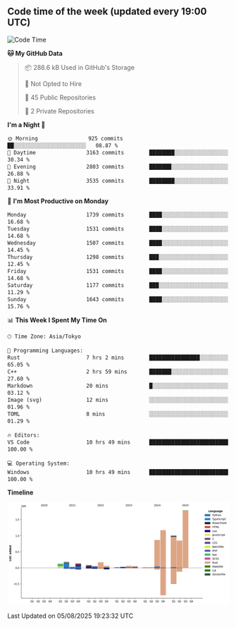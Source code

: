 ## Code time of the week (updated every 19:00 UTC)

<!--START_SECTION:waka-->
![Code Time](http://img.shields.io/badge/Code%20Time-5%2C184%20hrs%2035%20mins-blue)

**🐱 My GitHub Data** 

> 📦 288.6 kB Used in GitHub's Storage 
 > 
> 🚫 Not Opted to Hire
 > 
> 📜 45 Public Repositories 
 > 
> 🔑 2 Private Repositories 
 > 
**I'm a Night 🦉** 

```text
🌞 Morning                925 commits         ██░░░░░░░░░░░░░░░░░░░░░░░   08.87 % 
🌆 Daytime                3163 commits        ████████░░░░░░░░░░░░░░░░░   30.34 % 
🌃 Evening                2803 commits        ███████░░░░░░░░░░░░░░░░░░   26.88 % 
🌙 Night                  3535 commits        ████████░░░░░░░░░░░░░░░░░   33.91 % 
```
📅 **I'm Most Productive on Monday** 

```text
Monday                   1739 commits        ████░░░░░░░░░░░░░░░░░░░░░   16.68 % 
Tuesday                  1531 commits        ████░░░░░░░░░░░░░░░░░░░░░   14.68 % 
Wednesday                1507 commits        ████░░░░░░░░░░░░░░░░░░░░░   14.45 % 
Thursday                 1298 commits        ███░░░░░░░░░░░░░░░░░░░░░░   12.45 % 
Friday                   1531 commits        ████░░░░░░░░░░░░░░░░░░░░░   14.68 % 
Saturday                 1177 commits        ███░░░░░░░░░░░░░░░░░░░░░░   11.29 % 
Sunday                   1643 commits        ████░░░░░░░░░░░░░░░░░░░░░   15.76 % 
```


📊 **This Week I Spent My Time On** 

```text
🕑︎ Time Zone: Asia/Tokyo

💬 Programming Languages: 
Rust                     7 hrs 2 mins        ████████████████░░░░░░░░░   65.05 % 
C++                      2 hrs 59 mins       ███████░░░░░░░░░░░░░░░░░░   27.60 % 
Markdown                 20 mins             █░░░░░░░░░░░░░░░░░░░░░░░░   03.12 % 
Image (svg)              12 mins             ░░░░░░░░░░░░░░░░░░░░░░░░░   01.96 % 
TOML                     8 mins              ░░░░░░░░░░░░░░░░░░░░░░░░░   01.29 % 

🔥 Editors: 
VS Code                  10 hrs 49 mins      █████████████████████████   100.00 % 

💻 Operating System: 
Windows                  10 hrs 49 mins      █████████████████████████   100.00 % 
```

**Timeline**

![Lines of Code chart](https://raw.githubusercontent.com/SARDONYX-sard/SARDONYX-sard/main/assets/bar_graph.png)


 Last Updated on 05/08/2025 19:23:32 UTC
<!--END_SECTION:waka-->